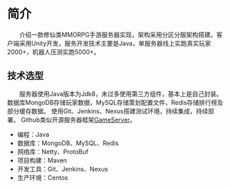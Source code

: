 # 简介
&emsp;&emsp;介绍一款修仙类MMORPG手游服务器实现，架构采用分区分服架构搭建。客户端采用Unity开发，服务开发技术主要是Java，单服务器线上实跑真实玩家2000+，机器人压测实跑5000+。

## 技术选型
&emsp;&emsp;服务器使用Java版本为Jdk8，未过多使用第三方组件，基本上是自己封装。
数据库MongoDB存储玩家数据，MySQL存储策划配置文件，Redis存储排行榜及部分缓存数据。
使用Git、Jenkins、Nexus搭建测试环境，持续集成，持续部署。
Github类似开源服务器框架[GameServer][game-server]。
* 编程：Java
* 数据库：MongoDB、MySQL、Redis
* 网络库：Netty、ProtoBuf
* 项目构建：Maven
* 开发工具：Git、Jenkins、Nexus
* 生产环境：Centos

[game-server]: https://github.com/jzyong/game-server



